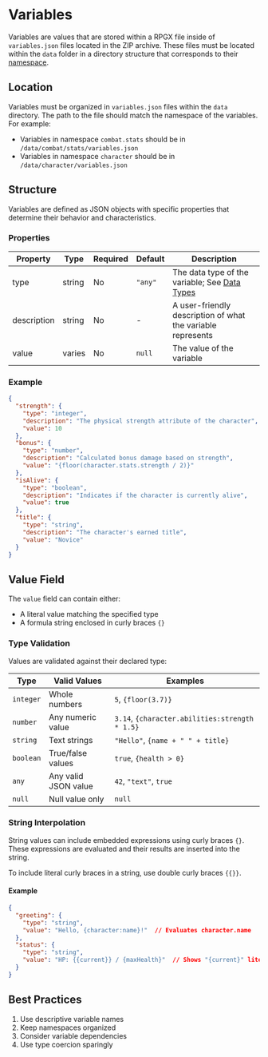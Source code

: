 # Variables

Variables are values that are stored within a RPGX file inside of `variables.json` files located in the ZIP archive. These files must be located within the `data` folder in a directory structure that corresponds to their [namespace](./namespaces.md).

## Location

Variables must be organized in `variables.json` files within the `data` directory. The path to the file should match the namespace of the variables. For example:

- Variables in namespace `combat.stats` should be in `/data/combat/stats/variables.json`
- Variables in namespace `character` should be in `/data/character/variables.json`

## Structure

Variables are defined as JSON objects with specific properties that determine their behavior and characteristics.

### Properties

| Property | Type | Required | Default | Description |
|----------|------|----------|----------|-------------|
| type | string | No | `"any"` | The data type of the variable; See [Data Types](../common/data_types.md) |
| description | string | No | - | A user-friendly description of what the variable represents |
| value | varies | No | `null` | The value of the variable |

### Example

```json
{
  "strength": {
    "type": "integer",
    "description": "The physical strength attribute of the character",
    "value": 10
  },
  "bonus": {
    "type": "number",
    "description": "Calculated bonus damage based on strength",
    "value": "{floor(character.stats.strength / 2)}"
  },
  "isAlive": {
    "type": "boolean",
    "description": "Indicates if the character is currently alive",
    "value": true
  },
  "title": {
    "type": "string",
    "description": "The character's earned title",
    "value": "Novice"
  }
}
```

## Value Field

The `value` field can contain either:

- A literal value matching the specified type
- A formula string enclosed in curly braces `{}`

### Type Validation

Values are validated against their declared type:

| Type | Valid Values | Examples |
|------|--------------|----------|
| `integer` | Whole numbers | `5`, `{floor(3.7)}` |
| `number` | Any numeric value | `3.14`, `{character.abilities:strength * 1.5}` |
| `string` | Text strings | `"Hello"`, `{name + " " + title}` |
| `boolean` | True/false values | `true`, `{health > 0}` |
| `any` | Any valid JSON value | `42`, `"text"`, `true` |
| `null` | Null value only | `null` |

### String Interpolation

String values can include embedded expressions using curly braces `{}`. These expressions are evaluated and their results are inserted into the string.

To include literal curly braces in a string, use double curly braces `{{}}`.

#### Example

```json
{
  "greeting": {
    "type": "string",
    "value": "Hello, {character:name}!"  // Evaluates character.name
  },
  "status": {
    "type": "string",
    "value": "HP: {{current}} / {maxHealth}"  // Shows "{current}" literally and evaluates maxHealth
  }
}
```

## Best Practices

1. Use descriptive variable names
2. Keep namespaces organized
3. Consider variable dependencies
4. Use type coercion sparingly

